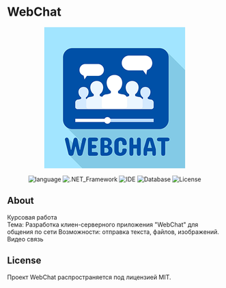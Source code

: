 # WebChat

<p align="center">
  <img src="https://github.com/RFozzy688/WebChat/blob/main/logo-webchat.png" alt="Project logo">
</p>
<p align="center">
  <img src="https://img.shields.io/badge/language-C%23-8A2BE2" alt="language">
  <img src="https://img.shields.io/badge/.NET_Framework-6.0-CC00CC" alt=".NET_Framework">
  <img src="https://img.shields.io/badge/Visual%20Studio-2022-3366FF" alt="IDE">
  <img src="https://img.shields.io/badge/Database-SQL_Server-FFCC00" alt="Database">
  <img src="https://img.shields.io/badge/License-MIT-00CC00" alt="License">
</p>

## About

Курсовая работа </br>
Тема: Разработка клиен-серверного приложения "WebChat" для общения по сети
Возможности: отправка текста, файлов, изображений. Видео связь

## License

Проект WebChat распространяется под лицензией MIT.
